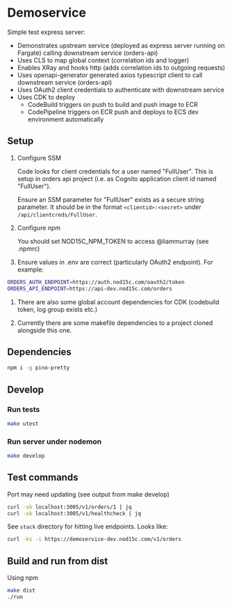 # Demoservice

Simple test express server:

- Demonstrates upstream service (deployed as express server running on Fargate) calling downstream service (orders-api)
- Uses CLS to map global context (correlation ids and logger)
- Enables XRay and hooks http (adds correlation ids to outgoing requests)
- Uses openapi-generator generated axios typescript client to call downstream service (orders-api)
- Uses OAuth2 client credentials to authenticate with downstream service
- Uses CDK to deploy
  - CodeBuild triggers on push to build and push image to ECR
  - CodePipeline triggers on ECR push and deploys to ECS dev environment automatically

## Setup

1.  Configure SSM

    Code looks for client credentials for a user named "FullUser". This is setup in orders api
    project (i.e. as Cognito application client id named "FullUser").

    Ensure an SSM parameter for "FullUser" exists as a secure string parameter. It should be in
    the format `<clientid>:<secret>` under `/api/clientcreds/FullUser`.

1.  Configure npm

    You should set NOD15C_NPM_TOKEN to access @liammurray (see .npmrc)

1.  Ensure values in .env are correct (particularly OAuth2 endpoint). For example:

```bash
ORDERS_AUTH_ENDPOINT=https://auth.nod15c.com/oauth2/token
ORDERS_API_ENDPOINT=https://api-dev.nod15c.com/orders
```

1.  There are also some global account dependencies for CDK (codebuild token, log group exists etc.)

1.  Currently there are some makefile dependencies to a project cloned alongside this one.

## Dependencies

```bash
npm i -g pino-pretty
```

## Develop

### Run tests

```bash
make utest
```

### Run server under nodemon

```bash
make develop
```

## Test commands

Port may need updating (see output from make develop)

```bash
curl -sk localhost:3005/v1/orders/1 | jq
curl -sk localhost:3005/v1/healthcheck | jq
```

See `stack` directory for hitting live endpoints. Looks like:

```bash
curl -ks -i https://demoservice-dev.nod15c.com/v1/orders
```

## Build and run from dist

Using npm

```bash
make dist
./run
```

